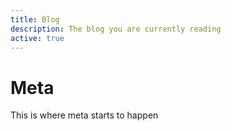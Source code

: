 ```yaml
---
title: Blog
description: The blog you are currently reading
active: true
---
```

# Meta

This is where meta starts to happen